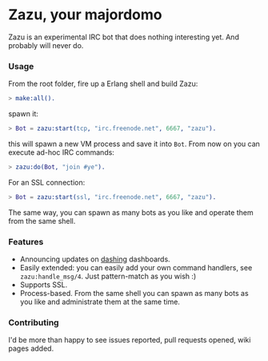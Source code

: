 # Zazu, your majordomo

Zazu is an experimental IRC bot that does nothing interesting yet. And
probably will never do.

### Usage

From the root folder, fire up a Erlang shell and build Zazu:

```erlang
> make:all().
```

spawn it:

```erlang
> Bot = zazu:start(tcp, "irc.freenode.net", 6667, "zazu").
```

this will spawn a new VM process and save it into `Bot`. From now on you can execute ad-hoc IRC commands:

```erlang
> zazu:do(Bot, "join #ye").
```

For an SSL connection:

```erlang
> Bot = zazu:start(ssl, "irc.freenode.net", 6667, "zazu").
```


The same way, you can spawn as many bots as you like and operate them from the same shell.

### Features

* Announcing updates on [dashing](http://shopify.github.io/dashing/) dashboards.
* Easily extended: you can easily add your own command handlers, see `zazu:handle_msg/4`. Just pattern-match as you wish :)
* Supports SSL.
* Process-based. From the same shell you can spawn as many bots as you like and administrate them at the same time.

### Contributing

I'd be more than happy to see issues reported, pull requests opened, wiki pages added.
